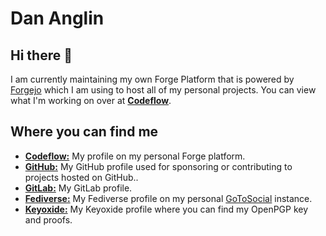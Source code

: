 # Dan Anglin

## Hi there 👋

I am currently maintaining my own Forge Platform that is powered by [Forgejo](https://forgejo.org/) which I am using to host all of my personal projects.
You can view what I'm working on over at [**Codeflow**](https://codeflow.dananglin.me.uk/explore/repos).

## Where you can find me

- [**Codeflow:**](https://codeflow.dananglin.me.uk/dananglin) My profile on my personal Forge platform.
- [**GitHub:**](https://github.com/dananglin) My GitHub profile used for sponsoring or contributing to projects hosted on GitHub..
- [**GitLab:**](https://gitlab.com/dananglin) My GitLab profile.
- [**Fediverse:**](https://freeflow.dananglin.me.uk/@dan) My Fediverse profile on my personal [GoToSocial](https://docs.gotosocial.org/en/latest/) instance.
- [**Keyoxide:**](https://keyoxide.org/3A8B819A5E8795D75FDFF360B135D610070D4526) My Keyoxide profile where you can find my OpenPGP key and proofs. 
